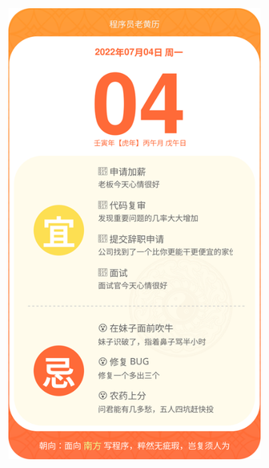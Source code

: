 <!-- [START DAILY SAYING] -->
<!-- Please keep comment here to allow auto update -->
<img src="packages/svg/calendar.svg"/>
<!-- [END DAILY SAYING] -->

